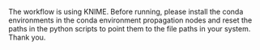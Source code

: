 The workflow is using KNIME. 
Before running, please install the conda environments in the conda environment propagation nodes and reset the paths in the python scripts to point them to the file paths in your system.
Thank you.
